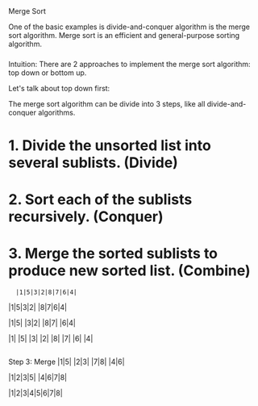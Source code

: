 ##
  Merge Sort

  One of the basic examples is divide-and-conquer
  algorithm is the merge sort algorithm. Merge sort
  is an efficient and general-purpose sorting algorithm.


###
   Intuition:
   There are 2 approaches to implement the merge sort
   algorithm: top down or bottom up.

   Let's talk about top down first:

   The merge sort algorithm can be divide into 3 steps,
   like all divide-and-conquer algorithms.

# 1. Divide the unsorted list into several sublists. (Divide)
# 2. Sort each of the sublists recursively. (Conquer)
# 3. Merge the sorted sublists to produce new sorted list. (Combine)


      |1|5|3|2|8|7|6|4|

   |1|5|3|2|      |8|7|6|4|

  |1|5|    |3|2|   |8|7|   |6|4|

|1|  |5| |3|  |2| |8|  |7| |6| |4|

##
  Step 3: Merge
 |1|5|   |2|3|   |7|8|   |4|6|

|1|2|3|5|       |4|6|7|8|

   |1|2|3|4|5|6|7|8|
